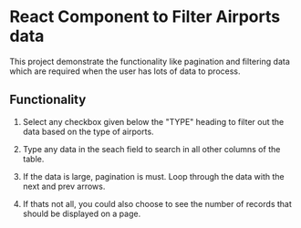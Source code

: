# React Component to Filter Airports data

This project demonstrate the functionality like pagination and filtering data which are required when the user has lots of data to process.

## Functionality

1. Select any checkbox given below the "TYPE" heading to filter out the data based on the type of airports.

2. Type any data in the seach field to search in all other columns of the table.

3. If the data is large, pagination is must. Loop through the data with the next and prev arrows.

4. If thats not all, you could also choose to see the number of records that should be displayed on a page.

